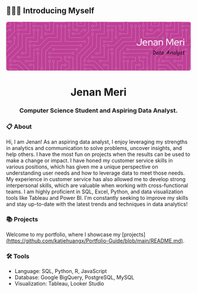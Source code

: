 ## 🙋🏻‍♀️ Introducing Myself
<!-- [![MasterHead](https://media3.giphy.com/headers/GitHub/w8ZJLtJbmuph.gif)](https://rishavchanda.io) -->
![Header](./header_image.png)

<h1 align="center">Jenan Meri</h1>
<h3 align="center">Computer Science Student and Aspiring Data Analyst.</h3>

### :clipboard: About
<p>Hi, I am Jenan! As an aspiring data analyst, I enjoy leveraging my strengths in analytics and communication to solve problems, uncover insights, and help others. I have the most fun on projects when the results can be used to make a change or impact. I have honed my customer service skills in various positions, which has given me a unique perspective on understanding user needs and how to leverage data to meet those needs. My experience in customer service has also allowed me to develop strong interpersonal skills, which are valuable when working with cross-functional teams. I am highly proficient in SQL, Excel, Python, and data visualization tools like Tableau and Power BI. I'm constantly seeking to improve my skills and stay up-to-date with the latest trends and techniques in data analytics!</p>

### 📚 Projects

Welcome to my portfolio, where I showcase my [projects][(https://github.com/katiehuangx/Portfolio-Guide/blob/main/README.md)](https://github.com/MsJenanMeri/SQL-Portfolio).

### 🛠️ Tools

- Language: SQL, Python, R, JavaScript
- Database: Google BigQuery, PostgreSQL, MySQL
- Visualization: Tableau, Looker Studio


